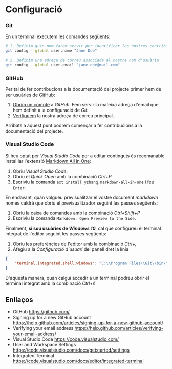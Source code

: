 # Configuració

### Git

En un terminal executem les comandes següents:

```bash
# 1. Definim quin nom farem servir per identificar les nostres contribucions
git config --global user.name "Jane Doe"

# 2. Definim una adreça de correu associada al nostre nom d'usuària
git config --global user.email "jane.doe@mail.com"
```

### GitHub

Per tal de fer contribucions a la documentació del projecte primer hem de ser usuàries de [GitHub](https://github.com/):

1. [Obrim un compte](https://help.github.com/articles/signing-up-for-a-new-github-account/) a *GitHub*. Fem servir la mateixa adreça d'email que hem definit a la configuració de *Git*.
2. [Verifiquem](https://help.github.com/articles/verifying-your-email-address/) la nostra adreça de correu principal.

Arribats a aquest punt podrem començar a fer contribucions a la documentació del projecte.

### Visual Studio Code

Si heu optat per *Visual Studio Code* per a editar continguts és recomanable instal·lar l'extensió [Markdown All in One](https://marketplace.visualstudio.com/items?itemName=yzhang.markdown-all-in-one):

1. Obriu *Visual Studio Code*.
2. Obriu el *Quick Open* amb la combinació *Ctrl+P*
3. Escriviu la comanda `ext install yzhang.markdown-all-in-one` i feu `Enter`.

En endavant, quan volgueu previsualitzar el vostre document *markdown* només caldrà que obriu el previsualitzador seguint les passes següents:

1. Obriu la caixa de comandes amb la combinació *Ctrl+Shift+P*
2. Escriviu la comanda `Markdown: Open Preview to the Side`.

Finalment, **si sou usuàries de *Windows 10***, cal que configureu el terminal integrat de l'editor seguint les passes següents:

1. Obriu les preferències de l'editor amb la combinació *Ctrl+,*
2. Afegiu a la *Configuració d'usuari* del panell dret la línia
```json
{
    "terminal.integrated.shell.windows": "C:\\Program Files\\Git\\bin\\bash.exe",
}
```

D'aquesta manera, quan calgui accedir a un terminal podreu obrir el terminal integrat amb la combinació *Ctrl+ñ*


## Enllaços

- GitHub https://github.com/
- Signing up for a new GitHub account https://help.github.com/articles/signing-up-for-a-new-github-account/
- Verifying your email address https://help.github.com/articles/verifying-your-email-address/
- Visual Studio Code https://code.visualstudio.com/
- User and Workspace Settings https://code.visualstudio.com/docs/getstarted/settings
- Integrated Terminal https://code.visualstudio.com/docs/editor/integrated-terminal

